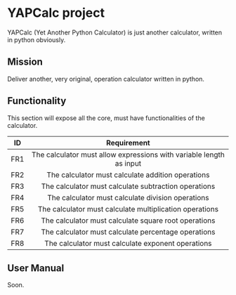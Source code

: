 # YAPCalc project
YAPCalc (Yet Another Python Calculator) is just another calculator, written in python obviously.

## Mission
Deliver another, very original, operation calculator written in python.

## Functionality
This section will expose all the core, must have functionalities of the calculator.

| ID   |      Requirement  |
|----------|:-------------:|
| FR1 |  The calculator must allow expressions with variable length as input  |
| FR2 |  The calculator must calculate addition operations  |
| FR3 |  The calculator must calculate subtraction operations  |
| FR4 |  The calculator must calculate division operations  |
| FR5 |  The calculator must calculate multiplication operations  |
| FR6 |  The calculator must calculate square root operations  |
| FR7 |  The calculator must calculate percentage operations  |
| FR8 |  The calculator must calculate exponent operations  |

## User Manual

Soon.
